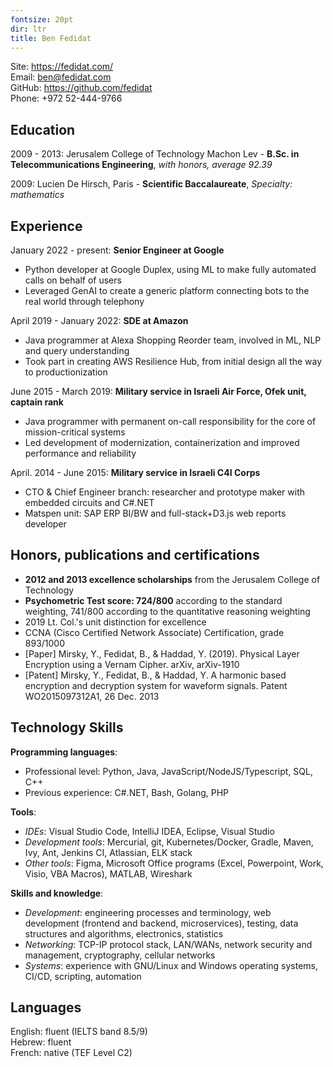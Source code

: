 ```yaml
---
fontsize: 20pt
dir: ltr
title: Ben Fedidat
---
```


Site: <https://fedidat.com/>  
Email: <ben@fedidat.com>  
GitHub: <https://github.com/fedidat>  
Phone: +972 52-444-9766

## Education

2009 - 2013: Jerusalem College of Technology Machon Lev - **B.Sc. in Telecommunications Engineering**, *with honors, average 92.39*

2009: Lucien De Hirsch, Paris - **Scientific Baccalaureate**, *Specialty: mathematics*


## Experience

January 2022 - present: **Senior Engineer at Google**

* Python developer at Google Duplex, using ML to make fully automated calls on behalf of users
* Leveraged GenAI to create a generic platform connecting bots to the real world through telephony

April 2019 - January 2022: **SDE at Amazon**

* Java programmer at Alexa Shopping Reorder team, involved in ML, NLP and query understanding
* Took part in creating AWS Resilience Hub, from initial design all the way to productionization

June 2015 - March 2019: **Military service in Israeli Air Force, Ofek unit, captain rank**

* Java programmer with permanent on-call responsibility for the core of mission-critical systems
* Led development of modernization, containerization and improved performance and reliability

April. 2014 - June 2015: **Military service in Israeli C4I Corps**

* CTO & Chief Engineer branch: researcher and prototype maker with embedded circuits and C#.NET
* Matspen unit: SAP ERP BI/BW and full-stack+D3.js web reports developer


## Honors, publications and certifications

* **2012 and 2013 excellence scholarships** from the Jerusalem College of Technology
* **Psychometric Test score: 724/800** according to the standard weighting, 741/800 according to the quantitative reasoning weighting
* 2019 Lt. Col.'s unit distinction for excellence
* CCNA (Cisco Certified Network Associate) Certification, grade 893/1000
* [Paper] Mirsky, Y., Fedidat, B., & Haddad, Y. (2019). Physical Layer Encryption using a Vernam Cipher. arXiv, arXiv-1910
* [Patent] Mirsky, Y., Fedidat, B., & Haddad, Y. A harmonic based encryption and decryption system for waveform signals. Patent WO2015097312A1, 26 Dec. 2013


## Technology Skills

**Programming languages**:

* Professional level: Python, Java, JavaScript/NodeJS/Typescript, SQL, C++
* Previous experience: C#.NET, Bash, Golang, PHP

**Tools**:

* *IDEs*: Visual Studio Code, IntelliJ IDEA, Eclipse, Visual Studio
* *Development tools*: Mercurial, git, Kubernetes/Docker, Gradle, Maven, Ivy, Ant, Jenkins CI, Atlassian, ELK stack
* *Other tools*: Figma, Microsoft Office programs (Excel, Powerpoint, Work, Visio, VBA Macros), MATLAB, Wireshark

**Skills and knowledge**:

* *Development*: engineering processes and terminology, web development (frontend and backend, microservices), testing, data structures and algorithms, electronics, statistics
* *Networking*: TCP-IP protocol stack, LAN/WANs, network security and management, cryptography, cellular networks
* *Systems*: experience with GNU/Linux and Windows operating systems, CI/CD, scripting, automation


## Languages

English: fluent (IELTS band 8.5/9)  
Hebrew: fluent  
French: native (TEF Level C2)
